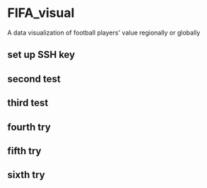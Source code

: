 # FIFA_visual
A data visualization of football players' value regionally or globally

## set up SSH key

## second test

## third test

## fourth try

## fifth try

## sixth try
